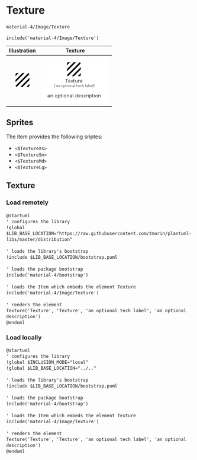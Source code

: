 # Texture


```text
material-4/Image/Texture
```

```text
include('material-4/Image/Texture')
```



| Illustration | Texture |
| :---: | :---: |
| ![illustration for Illustration](../../material-4/Image/Texture.png) | ![illustration for Texture](../../material-4/Image/Texture.Local.png) |



## Sprites
The item provides the following sriptes:

- `<$TextureXs>`
- `<$TextureSm>`
- `<$TextureMd>`
- `<$TextureLg>`





## Texture

### Load remotely
```plantuml
@startuml
' configures the library
!global $LIB_BASE_LOCATION="https://raw.githubusercontent.com/tmorin/plantuml-libs/master/distribution"

' loads the library's bootstrap
!include $LIB_BASE_LOCATION/bootstrap.puml

' loads the package bootstrap
include('material-4/bootstrap')

' loads the Item which embeds the element Texture
include('material-4/Image/Texture')

' renders the element
Texture('Texture', 'Texture', 'an optional tech label', 'an optional description')
@enduml
```

### Load locally
```plantuml
@startuml
' configures the library
!global $INCLUSION_MODE="local"
!global $LIB_BASE_LOCATION="../.."

' loads the library's bootstrap
!include $LIB_BASE_LOCATION/bootstrap.puml

' loads the package bootstrap
include('material-4/bootstrap')

' loads the Item which embeds the element Texture
include('material-4/Image/Texture')

' renders the element
Texture('Texture', 'Texture', 'an optional tech label', 'an optional description')
@enduml
```

